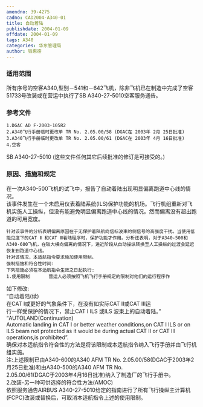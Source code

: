 ```yaml
---
amendno: 39-4275  
cadno: CAD2004-A340-01  
title: 自动着陆  
publishdate: 2004-01-09  
effdate: 2004-01-09  
tags: A340  
categories: 华东管理局  
author: 钱惠德  
---
```

  
### 适用范围  
所有序号的空客A340,型别－541和－642飞机，除非飞机已在制造中完成了空客51733号改装或在营运中执行了SB A340-27-5010空客服务通告。  
  
<!--more-->  
### 参考文件  
    1.DGAC AD F-2003-105R2  
    2.A340飞行手册临时更改单 TR No. 2.05.00/58 (DGAC在 2003年 2月 25日批准)  
    3.A340飞行手册临时更改单 TR No. 2.05.00/61 (DGAC在 2003年 4月 16日批准)  
    4.空客  
SB A340-27-5010 (这些文件任何其它后续批准的修订是可接受的。)  
  
### 原因、措施和规定  
在一次A340-500飞机的试飞中，报告了自动着陆出现明显偏离跑道中心线的情况。  
    该事件发生在一个未启用仪表着陆系统(ILS)保护功能的机场。飞行机组重新对飞机实施人工操纵，但没有能避免明显偏离跑道中心线的情况。然而偏离没有超出跑道的可用宽度。  
  
    针对该事件的分析表明偏离原因在于无保护着陆航向信标波束的侧信号的高强度干扰。当使用低能见度下的CAT Ⅱ 和CAT Ⅲ着陆程序时，保护功能才作用。分析还表明，对于A340-500和A340-600飞机，在较大横向偏离的情况下，进近阶段从自动操纵转换至人工操纵的过渡会延迟恢复到跑道中心线。  
    针对该情况，本适航指令要求施加使用限制。  
    强制措施和符合性时间:  
    下列措施必须在本适航指令生效之日起执行:  
    1.使用限制       营运人必须按照飞机飞行手册规定的限制对他们的运行程序作  
如下修改:  
“自动着陆(续)  
      在CAT I或更好的气象条件下，在没有如实际CAT Ⅱ或CAT Ⅲ运  
行一样受保护的情况下，禁止CAT I ILS 或ILS 波束上的自动着陆。”  
“AUTOLAND(Continuation)  
        Automatic landing in CAT I or better weather conditions,on CAT I ILS or on ILS beam not protected as it would be during actual CAT Ⅱ or CAT Ⅲ operations,is prohibited”.  
    确保对本适航指令符合性的方法是将该限制或本适航指令纳入飞行手册并由飞行机组实施。  
    注:上述限制已由A340-600的A340 AFM TR No. 2.05.00/58(DGAC于2003年2月25日批准)和由A340-500的A340 AFM TR No.  
2.05.00/61(DGAC于2003年4月16日批准)纳入了制造厂的飞行手册中。  
    2.改装-另一种可供选择的符合性方法(AMOC)  
      依照服务通告AIRBUS A340-27-5010给定的指南进行了所有飞行操纵主计算机(FCPC)改装或替换后，可取消本适航指令上述的使用限制。  
